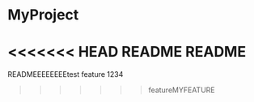 # MyProject
<<<<<<< HEAD
README README
=======
READMEEEEEEEEtest feature 1234
>>>>>>> featureMYFEATURE
